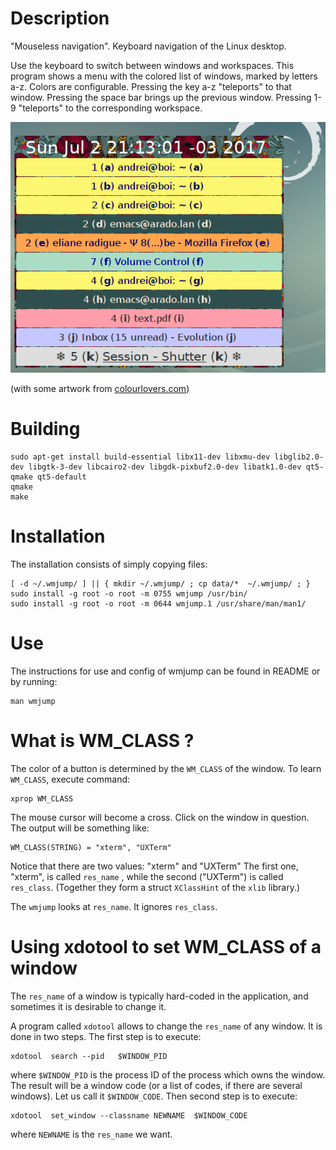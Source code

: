 Description
===========

"Mouseless navigation". Keyboard navigation of the Linux desktop. 

Use the keyboard to switch between windows and workspaces. 
This program shows a menu with the colored list of windows, marked by letters a-z. 
Colors are configurable. Pressing the key a-z "teleports" to that window. 
Pressing the space bar brings up the previous window. Pressing 1-9 "teleports" to the corresponding workspace. 

![Screenshot](screenshot.png "Screenshot")

(with some artwork from [colourlovers.com](http://www.colourlovers.com/lover/albenaj))

Building
========

    sudo apt-get install build-essential libx11-dev libxmu-dev libglib2.0-dev libgtk-3-dev libcairo2-dev libgdk-pixbuf2.0-dev libatk1.0-dev qt5-qmake qt5-default
    qmake
    make

Installation
============

The installation consists of simply copying files:

    [ -d ~/.wmjump/ ] || { mkdir ~/.wmjump/ ; cp data/*  ~/.wmjump/ ; }
    sudo install -g root -o root -m 0755 wmjump /usr/bin/
    sudo install -g root -o root -m 0644 wmjump.1 /usr/share/man/man1/

Use
===

The instructions for use and config of wmjump can be found in README or by running:

    man wmjump

What is WM_CLASS ?
==================

The color of a button is determined by the `WM_CLASS` of the window.
To learn `WM_CLASS`, execute command: 

    xprop WM_CLASS

The mouse cursor will become a cross. Click on the window in question.
The output will be something like:

    WM_CLASS(STRING) = "xterm", "UXTerm"

Notice that there are two values: "xterm" and "UXTerm"
The first one, "xterm", is called `res_name` , while the second ("UXTerm") is called `res_class`.
(Together they form a struct `XClassHint` of the `xlib` library.) 

The `wmjump` looks at `res_name`. It ignores `res_class`.


Using xdotool to set WM_CLASS of a window
=========================================

The `res_name` of  a window is typically hard-coded in the application, and
sometimes it is desirable to change it.

A program called `xdotool` allows to change the `res_name` of any window. It is done
in two steps. The first step is to execute:

    xdotool  search --pid   $WINDOW_PID

where `$WINDOW_PID` is the process ID of the process which owns the window.
The result will be a window code (or a list of codes, if there are several windows). 
Let us call it `$WINDOW_CODE`. Then second step is to execute:

    xdotool  set_window --classname NEWNAME  $WINDOW_CODE

where `NEWNAME` is the `res_name` we want.
